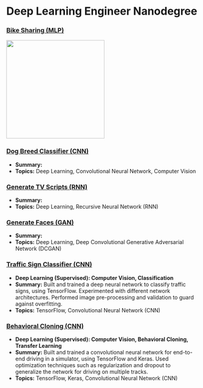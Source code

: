# Deep Learning Engineer Nanodegree

### [Bike Sharing (MLP)](https://github.com/jquickgh/bike-sharing-mlp)

<img src="https://github.com/jquickgh/bike-sharing-mlp/iime-bike.jpg" width="258">

### [Dog Breed Classifier (CNN)](https://github.com/jquickgh/dog-breed-classifier-cnn)
 - **Summary:** 
 - **Topics:** Deep Learning, Convolutional Neural Network, Computer Vision
 
### [Generate TV Scripts (RNN)](https://github.com/jquickgh/generate-tv-scripts-rnn)
 - **Summary:** 
 - **Topics:** Deep Learning, Recursive Neural Network (RNN)
 
### [Generate Faces (GAN)](https://github.com/jquickgh/generate-faces-gan)
 - **Summary:** 
 - **Topics:** Deep Learning, Deep Convolutional Generative Adversarial Network (DCGAN)
 
 
 
 
 
### [Traffic Sign Classifier (CNN)](https://github.com/jquickgh/traffic-sign-classifier-cnn)
 - **Deep Learning (Supervised): Computer Vision, Classification**
 - **Summary:** Built and trained a deep neural network to classify traffic signs, using TensorFlow. Experimented with different network architectures. Performed image pre-processing and validation to guard against overfitting.
 - **Topics:** TensorFlow, Convolutional Neural Network (CNN)
 
### [Behavioral Cloning (CNN)](https://github.com/jquickgh/behavioral-cloning-cnn)
 - **Deep Learning (Supervised): Computer Vision, Behavioral Cloning, Transfer Learning**
 - **Summary:** Built and trained a convolutional neural network for end-to-end driving in a simulator, using TensorFlow and Keras. Used optimization techniques such as regularization and dropout to generalize the network for driving on multiple tracks.
 - **Topics:** TensorFlow, Keras, Convolutional Neural Network (CNN)


 

 

